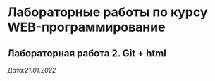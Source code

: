 # Лабораторные работы по курсу WEB-программирование

## Лабораторная работа 2. Git + html

*Дата:21.01.2022*